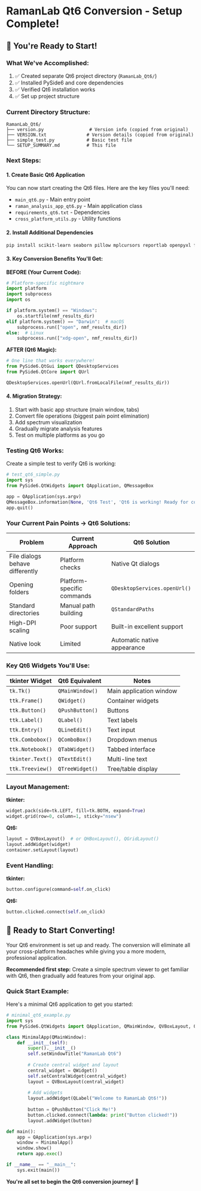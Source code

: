 # RamanLab Qt6 Conversion - Setup Complete!

## 🎉 **You're Ready to Start!**

### **What We've Accomplished:**
1. ✅ Created separate Qt6 project directory (`RamanLab_Qt6/`)
2. ✅ Installed PySide6 and core dependencies
3. ✅ Verified Qt6 installation works
4. ✅ Set up project structure

### **Current Directory Structure:**
```
RamanLab_Qt6/
├── version.py                 # Version info (copied from original)
├── VERSION.txt               # Version details (copied from original)
├── simple_test.py            # Basic test file
└── SETUP_SUMMARY.md          # This file
```

### **Next Steps:**

#### **1. Create Basic Qt6 Application**
You can now start creating the Qt6 files. Here are the key files you'll need:

- `main_qt6.py` - Main entry point
- `raman_analysis_app_qt6.py` - Main application class
- `requirements_qt6.txt` - Dependencies
- `cross_platform_utils.py` - Utility functions

#### **2. Install Additional Dependencies**
```bash
pip install scikit-learn seaborn pillow mplcursors reportlab openpyxl fastdtw emcee
```

#### **3. Key Conversion Benefits You'll Get:**

**BEFORE (Your Current Code):**
```python
# Platform-specific nightmare
import platform
import subprocess
import os

if platform.system() == "Windows":
    os.startfile(nmf_results_dir)
elif platform.system() == "Darwin":  # macOS
    subprocess.run(["open", nmf_results_dir])
else:  # Linux
    subprocess.run(["xdg-open", nmf_results_dir])
```

**AFTER (Qt6 Magic):**
```python
# One line that works everywhere!
from PySide6.QtGui import QDesktopServices
from PySide6.QtCore import QUrl

QDesktopServices.openUrl(QUrl.fromLocalFile(nmf_results_dir))
```

#### **4. Migration Strategy:**
1. Start with basic app structure (main window, tabs)
2. Convert file operations (biggest pain point elimination)
3. Add spectrum visualization 
4. Gradually migrate analysis features
5. Test on multiple platforms as you go

### **Testing Qt6 Works:**

Create a simple test to verify Qt6 is working:

```python
# test_qt6_simple.py
import sys
from PySide6.QtWidgets import QApplication, QMessageBox

app = QApplication(sys.argv)
QMessageBox.information(None, 'Qt6 Test', 'Qt6 is working! Ready for conversion.')
app.quit()
```

### **Your Current Pain Points → Qt6 Solutions:**

| Problem | Current Approach | Qt6 Solution |
|---------|-----------------|--------------|
| File dialogs behave differently | Platform checks | Native Qt dialogs |
| Opening folders | Platform-specific commands | `QDesktopServices.openUrl()` |
| Standard directories | Manual path building | `QStandardPaths` |
| High-DPI scaling | Poor support | Built-in excellent support |
| Native look | Limited | Automatic native appearance |

### **Key Qt6 Widgets You'll Use:**

| tkinter Widget | Qt6 Equivalent | Notes |
|----------------|----------------|-------|
| `tk.Tk()` | `QMainWindow()` | Main application window |
| `ttk.Frame()` | `QWidget()` | Container widgets |
| `ttk.Button()` | `QPushButton()` | Buttons |
| `ttk.Label()` | `QLabel()` | Text labels |
| `ttk.Entry()` | `QLineEdit()` | Text input |
| `ttk.Combobox()` | `QComboBox()` | Dropdown menus |
| `ttk.Notebook()` | `QTabWidget()` | Tabbed interface |
| `tkinter.Text()` | `QTextEdit()` | Multi-line text |
| `ttk.Treeview()` | `QTreeWidget()` | Tree/table display |

### **Layout Management:**

**tkinter:**
```python
widget.pack(side=tk.LEFT, fill=tk.BOTH, expand=True)
widget.grid(row=0, column=1, sticky="nsew")
```

**Qt6:**
```python
layout = QVBoxLayout()  # or QHBoxLayout(), QGridLayout()
layout.addWidget(widget)
container.setLayout(layout)
```

### **Event Handling:**

**tkinter:**
```python
button.configure(command=self.on_click)
```

**Qt6:**
```python
button.clicked.connect(self.on_click)
```

## 🚀 **Ready to Start Converting!**

Your Qt6 environment is set up and ready. The conversion will eliminate all your cross-platform headaches while giving you a more modern, professional application.

**Recommended first step:** Create a simple spectrum viewer to get familiar with Qt6, then gradually add features from your original app.

### **Quick Start Example:**

Here's a minimal Qt6 application to get you started:

```python
# minimal_qt6_example.py
import sys
from PySide6.QtWidgets import QApplication, QMainWindow, QVBoxLayout, QWidget, QPushButton, QLabel

class MinimalApp(QMainWindow):
    def __init__(self):
        super().__init__()
        self.setWindowTitle("RamanLab Qt6")
        
        # Create central widget and layout
        central_widget = QWidget()
        self.setCentralWidget(central_widget)
        layout = QVBoxLayout(central_widget)
        
        # Add widgets
        layout.addWidget(QLabel("Welcome to RamanLab Qt6!"))
        
        button = QPushButton("Click Me!")
        button.clicked.connect(lambda: print("Button clicked!"))
        layout.addWidget(button)

def main():
    app = QApplication(sys.argv)
    window = MinimalApp()
    window.show()
    return app.exec()

if __name__ == "__main__":
    sys.exit(main())
```

**You're all set to begin the Qt6 conversion journey!** 🎯 